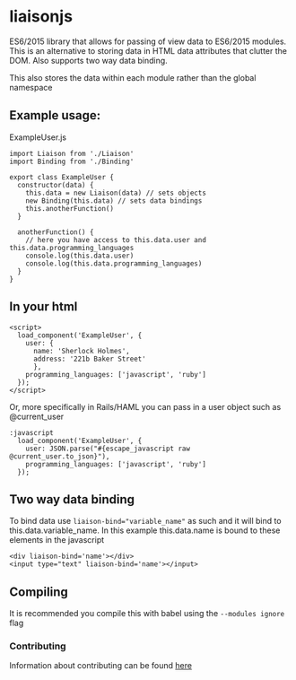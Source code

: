 # liaisonjs
ES6/2015 library that allows for passing of view data to ES6/2015 modules. This is an alternative to storing data in HTML data attributes that clutter the DOM. Also supports two way data binding.

This also stores the data within each module rather than the global namespace

## Example usage:
ExampleUser.js
```
import Liaison from './Liaison'
import Binding from './Binding'

export class ExampleUser {
  constructor(data) {
    this.data = new Liaison(data) // sets objects
    new Binding(this.data) // sets data bindings
    this.anotherFunction()
  }

  anotherFunction() {
    // here you have access to this.data.user and this.data.programming_languages
    console.log(this.data.user)
    console.log(this.data.programming_languages)
  }
}
```

## In your html
```
<script>
  load_component('ExampleUser', {
    user: {
      name: 'Sherlock Holmes',
      address: '221b Baker Street'
      },
    programming_languages: ['javascript', 'ruby']
  });
</script>
```
Or, more specifically in Rails/HAML you can pass in a user object such as @current_user
```
:javascript
  load_component('ExampleUser', { 
    user: JSON.parse("#{escape_javascript raw @current_user.to_json}"),
    programming_languages: ['javascript', 'ruby']
  });
```

## Two way data binding
To bind data use `liaison-bind="variable_name"` as such and it will bind to this.data.variable_name. In this example this.data.name is bound to these elements in the javascript
```
<div liaison-bind='name'></div>
<input type="text" liaison-bind='name'></input>
```

## Compiling
It is recommended you compile this with babel using the `--modules ignore` flag

### Contributing

Information about contributing can be found [here](https://github.com/TheOneTheOnlyDavidBrown/contributing_guidelines/blob/master/CONTRIBUTING.md) 
